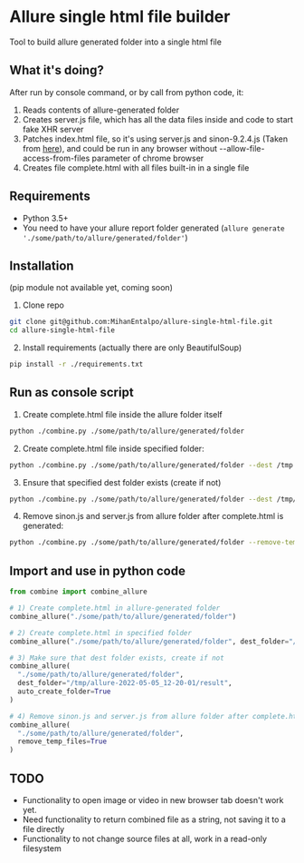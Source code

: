 # Allure single html file builder

Tool to build allure generated folder into a single html file

## What it's doing?

After run by console command, or by call from python code, it:

1. Reads contents of allure-generated folder
2. Creates server.js file, which has all the data files inside and code to start fake XHR server
3. Patches index.html file, so it's using server.js and sinon-9.2.4.js (Taken from [here](https://sinonjs.org/)), and could be run in any browser without --allow-file-access-from-files parameter of chrome browser
4. Creates file complete.html with all files built-in in a single file

## Requirements

* Python 3.5+
* You need to have your allure report folder generated (`allure generate './some/path/to/allure/generated/folder'`)

## Installation

(pip module not available yet, coming soon)

1. Clone repo

```bash
git clone git@github.com:MihanEntalpo/allure-single-html-file.git
cd allure-single-html-file
```

2. Install requirements (actually there are only BeautifulSoup)

```bash
pip install -r ./requirements.txt
```

## Run as console script

1) Create complete.html file inside the allure folder itself

```bash
python ./combine.py ./some/path/to/allure/generated/folder
```

2) Create complete.html file inside specified folder:

```bash
python ./combine.py ./some/path/to/allure/generated/folder --dest /tmp
```

3) Ensure that specified dest folder exists (create if not)

```bash
python ./combine.py ./some/path/to/allure/generated/folder --dest /tmp/allure-2022-05-05_12-20-01/result --auto-create-folders
```

4) Remove sinon.js and server.js from allure folder after complete.html is generated:


```bash
python ./combine.py ./some/path/to/allure/generated/folder --remove-temp-files
```


## Import and use in python code

```python
from combine import combine_allure

# 1) Create complete.html in allure-generated folder
combine_allure("./some/path/to/allure/generated/folder")

# 2) Create complete.html in specified folder
combine_allure("./some/path/to/allure/generated/folder", dest_folder="/tmp")

# 3) Make sure that dest folder exists, create if not
combine_allure(
  "./some/path/to/allure/generated/folder", 
  dest_folder="/tmp/allure-2022-05-05_12-20-01/result",
  auto_create_folder=True
)

# 4) Remove sinon.js and server.js from allure folder after complete.html is generated:
combine_allure(
  "./some/path/to/allure/generated/folder", 
  remove_temp_files=True
)

```

## TODO

* Functionality to open image or video in new browser tab doesn't work yet.
* Need functionality to return combined file as a string, not saving it to a file directly
* Functionality to not change source files at all, work in a read-only filesystem
